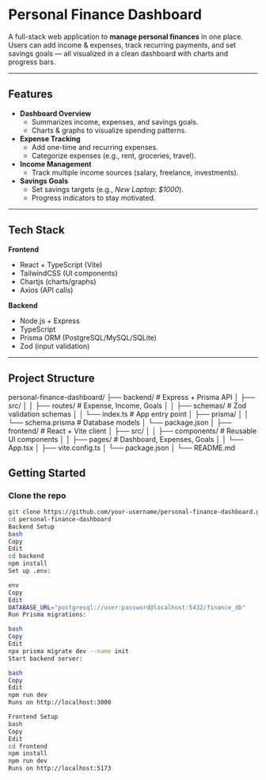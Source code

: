 # Personal Finance Dashboard

A full-stack web application to **manage personal finances** in one place.  
Users can add income & expenses, track recurring payments, and set savings goals — all visualized in a clean dashboard with charts and progress bars.  

---

## Features

- **Dashboard Overview**
  - Summarizes income, expenses, and savings goals.
  - Charts & graphs to visualize spending patterns.
- **Expense Tracking**
  - Add one-time and recurring expenses.
  - Categorize expenses (e.g., rent, groceries, travel).
- **Income Management**
  - Track multiple income sources (salary, freelance, investments).
- **Savings Goals**
  - Set savings targets (e.g., *New Laptop: $1000*).
  - Progress indicators to stay motivated.

---

##  Tech Stack

**Frontend**
- React + TypeScript (Vite)
- TailwindCSS (UI components)
- Chartjs (charts/graphs)
- Axios (API calls)

**Backend**
- Node.js + Express
- TypeScript
- Prisma ORM (PostgreSQL/MySQL/SQLite)
- Zod (input validation)

---

## Project Structure
personal-finance-dashboard/
├── backend/ # Express + Prisma API
│ ├── src/
│ │ ├── routes/ # Expense, Income, Goals
│ │ ├── schemas/ # Zod validation schemas
│ │ └── index.ts # App entry point
│ ├── prisma/
│ │ └── schema.prisma # Database models
│ └── package.json
│
├── frontend/ # React + Vite client
│ ├── src/
│ │ ├── components/ # Reusable UI components
│ │ ├── pages/ # Dashboard, Expenses, Goals
│ │ └── App.tsx
│ ├── vite.config.ts
│ └── package.json
│
└── README.md

## Getting Started

### Clone the repo
```bash
git clone https://github.com/your-username/personal-finance-dashboard.git
cd personal-finance-dashboard
Backend Setup
bash
Copy
Edit
cd backend
npm install
Set up .env:

env
Copy
Edit
DATABASE_URL="postgresql://user:password@localhost:5432/finance_db"
Run Prisma migrations:

bash
Copy
Edit
npx prisma migrate dev --name init
Start backend server:

bash
Copy
Edit
npm run dev
Runs on http://localhost:3000

Frontend Setup
bash
Copy
Edit
cd frontend
npm install
npm run dev
Runs on http://localhost:5173

